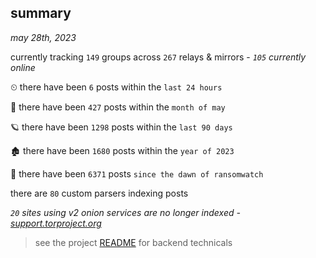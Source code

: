 
## summary
_may 28th, 2023_

currently tracking `149` groups across `267` relays & mirrors - _`105` currently online_

⏲ there have been `6` posts within the `last 24 hours`

🦈 there have been `427` posts within the `month of may`

🪐 there have been `1298` posts within the `last 90 days`

🏚 there have been `1680` posts within the `year of 2023`

🦕 there have been `6371` posts `since the dawn of ransomwatch`

there are `80` custom parsers indexing posts

_`20` sites using v2 onion services are no longer indexed - [support.torproject.org](https://support.torproject.org/onionservices/v2-deprecation/)_

> see the project [README](https://github.com/joshhighet/ransomwatch#ransomwatch--) for backend technicals
